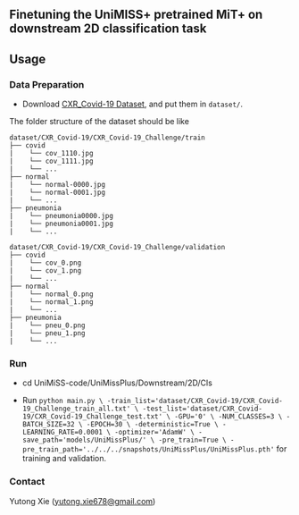 ## Finetuning the UniMISS+ pretrained MiT+ on downstream 2D classification task

## Usage

### Data Preparation

* Download [CXR_Covid-19 Dataset](https://cxr-covid19.grand-challenge.org/), and put them in `dataset/`.

The folder structure of the dataset should be like

    dataset/CXR_Covid-19/CXR_Covid-19_Challenge/train
    ├── covid
    |    └── cov_1110.jpg
    |    └── cov_1111.jpg
    |    └── ...
    ├── normal
    |    └── normal-0000.jpg
    |    └── normal-0001.jpg
    |    └── ...
    ├── pneumonia
    |    └── pneumonia0000.jpg
    |    └── pneumonia0001.jpg
    |    └── ...

    dataset/CXR_Covid-19/CXR_Covid-19_Challenge/validation
    ├── covid
    |    └── cov_0.png
    |    └── cov_1.png
    |    └── ...
    ├── normal
    |    └── normal_0.png
    |    └── normal_1.png
    |    └── ...
    ├── pneumonia
    |    └── pneu_0.png
    |    └── pneu_1.png
    |    └── ...



### Run 
* cd UniMiSS-code/UniMissPlus/Downstream/2D/Cls

* Run `python main.py \
-train_list='dataset/CXR_Covid-19/CXR_Covid-19_Challenge_train_all.txt' \
-test_list='dataset/CXR_Covid-19/CXR_Covid-19_Challenge_test.txt' \
-GPU='0' \
-NUM_CLASSES=3 \
-BATCH_SIZE=32 \
-EPOCH=30 \
-deterministic=True \
-LEARNING_RATE=0.0001 \
-optimizer='AdamW' \
-save_path='models/UniMissPlus/' \
-pre_train=True \
-pre_train_path='../../../snapshots/UniMissPlus/UniMissPlus.pth'` for training and validation.


### Contact
Yutong Xie (yutong.xie678@gmail.com)
